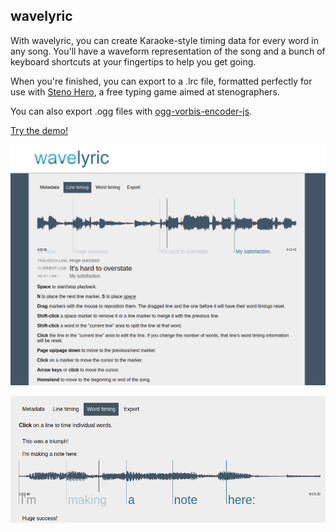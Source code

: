wavelyric
---

With wavelyric, you can create Karaoke-style timing data for every word in any song. You'll have a waveform representation of the song and a bunch of keyboard shortcuts at your fingertips to help you get going.

When you're finished, you can export to a .lrc file, formatted perfectly for use with [Steno Hero](http://store.steampowered.com/app/449000/), a free typing game aimed at stenographers.

You can also export .ogg files with [ogg-vorbis-encoder-js](https://github.com/higuma/ogg-vorbis-encoder-js).

[Try the demo!](http://timothyaveni.com/wavelyric)

![demo image showing main interface](https://raw.githubusercontent.com/syntaxblitz/wavelyric/master/main.png)

![demo image showing line-editor interface](https://raw.githubusercontent.com/syntaxblitz/wavelyric/master/lines.png)
